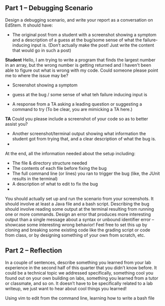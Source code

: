 ## Part 1 – Debugging Scenario
Design a debugging scenario, and write your report as a conversation on EdStem. It should have:

- The original post from a student with a screenshot showing a symptom and a description of a guess at the bug/some sense of what the failure-inducing input is. (Don’t actually make the post! Just write the content that would go in such a post)

**Student**
Hello, I am trying to write a program that finds the largest number in an array, but the wrong number is getting returned and I haven't been able to figure out what is wrong with my code. Could someone please point me to where the issue may be?
- Screenshot showing a symptom 
- guess at the bug / some sense of what teh failure inducing input is

- A response from a TA asking a leading question or suggesting a command to try (To be clear, you are mimicking a TA here.)

**TA**
Could you please include a screenshot of your code so as to better assist you? 

- Another screenshot/terminal output showing what information the student got from trying that, and a clear description of what the bug is.
- 
At the end, all the information needed about the setup including:
- The file & directory structure needed
- The contents of each file before fixing the bug
- The full command line (or lines) you ran to trigger the bug (like, the JUnit results in the terminal)
- A description of what to edit to fix the bug
- 
You should actually set up and run the scenario from your screenshots. It should involve at least a Java file and a bash script. Describing the bug should involve reading some output at the terminal resulting from running one or more commands. Design an error that produces more interesting output than a single message about a syntax or unbound identifier error – showcase some interesting wrong behavior! Feel free to set this up by cloning and breaking some existing code like the grading script or code from class, or by designing something of your own from scratch, etc.

## Part 2 – Reflection
In a couple of sentences, describe something you learned from your lab experience in the second half of this quarter that you didn’t know before. It could be a technical topic we addressed specifically, something cool you found out on your own building on labs, something you learned from a tutor or classmate, and so on. It doesn’t have to be specifically related to a lab writeup, we just want to hear about cool things you learned!

Using vim to edit from the command line, learning how to write a bash file
